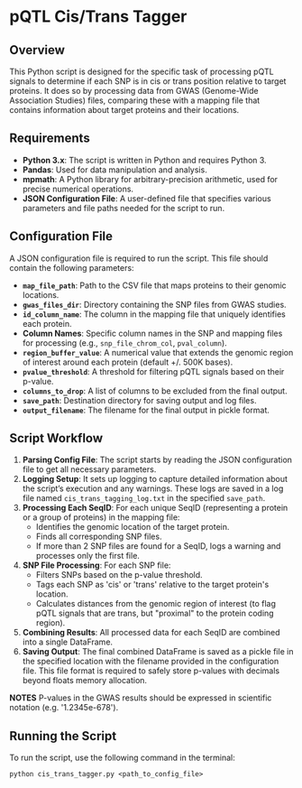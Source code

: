 # pQTL Cis/Trans Tagger 

## Overview
This Python script is designed for the specific task of processing pQTL signals to determine if each SNP is in cis or trans position relative to target proteins. It does so by processing data from GWAS (Genome-Wide Association Studies) files, comparing these with a mapping file that contains information about target proteins and their locations.

## Requirements
- **Python 3.x**: The script is written in Python and requires Python 3.
- **Pandas**: Used for data manipulation and analysis.
- **mpmath**: A Python library for arbitrary-precision arithmetic, used for precise numerical operations.
- **JSON Configuration File**: A user-defined file that specifies various parameters and file paths needed for the script to run.

## Configuration File
A JSON configuration file is required to run the script. This file should contain the following parameters:
- **`map_file_path`**: Path to the CSV file that maps proteins to their genomic locations.
- **`gwas_files_dir`**: Directory containing the SNP files from GWAS studies.
- **`id_column_name`**: The column in the mapping file that uniquely identifies each protein.
- **Column Names**: Specific column names in the SNP and mapping files for processing (e.g., `snp_file_chrom_col`, `pval_column`).
- **`region_buffer_value`**: A numerical value that extends the genomic region of interest around each protein (default +/. 500K bases).
- **`pvalue_threshold`**: A threshold for filtering pQTL signals based on their p-value.
- **`columns_to_drop`**: A list of columns to be excluded from the final output.
- **`save_path`**: Destination directory for saving output and log files.
- **`output_filename`**: The filename for the final output in pickle format.

## Script Workflow

1. **Parsing Config File**: The script starts by reading the JSON configuration file to get all necessary parameters.
2. **Logging Setup**: It sets up logging to capture detailed information about the script’s execution and any warnings. These logs are saved in a log file named `cis_trans_tagging_log.txt` in the specified `save_path`.
3. **Processing Each SeqID**: For each unique SeqID (representing a protein or a group of proteins) in the mapping file:
   - Identifies the genomic location of the target protein.
   - Finds all corresponding SNP files.
   - If more than 2 SNP files are found for a SeqID, logs a warning and processes only the first file.
4. **SNP File Processing**: For each SNP file:
   - Filters SNPs based on the p-value threshold.
   - Tags each SNP as 'cis' or 'trans' relative to the target protein's location.
   - Calculates distances from the genomic region of interest (to flag pQTL signals that are trans, but "proximal" to the protein coding region).
6. **Combining Results**: All processed data for each SeqID are combined into a single DataFrame.
7. **Saving Output**: The final combined DataFrame is saved as a pickle file in the specified location with the filename provided in the configuration file. This file format is required to safely store p-values with decimals beyond floats memory allocation.

**NOTES** P-values in the GWAS results should be expressed in scientific notation (e.g. '1.2345e-678'). 

## Running the Script
To run the script, use the following command in the terminal:
```
python cis_trans_tagger.py <path_to_config_file>
```

